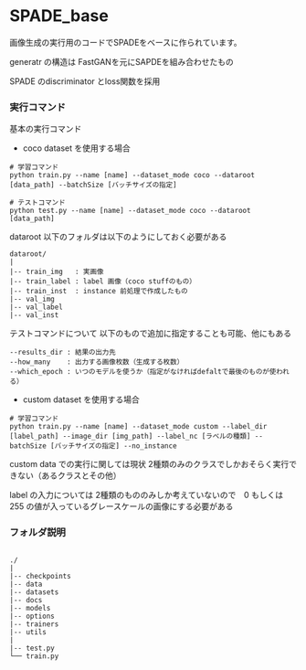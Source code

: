 
# SPADE_base

画像生成の実行用のコードでSPADEをベースに作られています。

generatr の構造は FastGANを元にSAPDEを組み合わせたもの

SPADE のdiscriminator とloss関数を採用

### 実行コマンド

基本の実行コマンド
- coco dataset を使用する場合

```
# 学習コマンド
python train.py --name [name] --dataset_mode coco --dataroot [data_path] --batchSize [バッチサイズの指定] 

# テストコマンド
python test.py --name [name] --dataset_mode coco --dataroot [data_path] 

```

dataroot 以下のフォルダは以下のようにしておく必要がある

```
dataroot/
|
|-- train_img   : 実画像
|-- train_label : label 画像（coco stuffのもの）
|-- train_inst  : instance 前処理で作成したもの
|-- val_img
|-- val_label
|-- val_inst

```


テストコマンドについて
以下のもので追加に指定することも可能、他にもある
```
--results_dir : 結果の出力先
--how_many    : 出力する画像枚数（生成する枚数）
--which_epoch : いつのモデルを使うか（指定がなければdefaltで最後のものが使われる）

```

- custom dataset を使用する場合

```
# 学習コマンド
python train.py --name [name] --dataset_mode custom --label_dir [label_path] --image_dir [img_path] --label_nc [ラベルの種類] --batchSize [バッチサイズの指定] --no_instance

```

custom data での実行に関しては現状 2種類のみのクラスでしかおそらく実行できない（あるクラスとその他）

label の入力については 2種類のもののみしか考えていないので　0 もしくは 255 の値が入っているグレースケールの画像にする必要がある



### フォルダ説明

```

./
|
|-- checkpoints 
|-- data        
|-- datasets    
|-- docs
|-- models
|-- options
|-- trainers
|-- utils
|
|-- test.py
└── train.py
```
